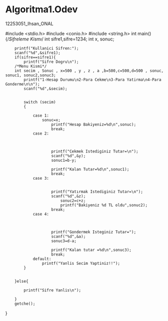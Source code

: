 Algoritma1.Odev
===============

12253051_Ihsan_ONAL

#include <stdio.h>
#include <conio.h>
#include <string.h>
int main()
{/*Sifreleme Kismı*/
	int sifre1,sifre=1234;
	int x, sonuc;
	

		printf("Kullanici Sifren:");
		scanf("%d",&sifre1);
		if(sifre==sifre1){
			printf("Sifre Dogru\n");
		/*Menu Kismi*/
		int secim , Sonuc , x=500 , y , z , a ,b=500,c=500,d=500 , sonuc, sonuc1, sonuc2,sonuc3;
			printf("1-Hesap Durumu\n2-Para Cekme\n3-Para Yatirma\n4-Para Gonderme\n\n");
			scanf("%d",&secim);


			switch (secim)
			{

				case 1:
					sonuc=x;
						printf("Hesap Bakiyeniz=%d\n",sonuc);
						break;
				case 2:
					
					
					
						printf("Cekmek Istediginiz Tutar=\n");
						scanf("%d",&y);
						sonuc1=b-y;
						
						printf("Kalan Tutar=%d\n",sonuc1);
						break;
				case 3:
				
					
						printf("Yatırmak Istediginiz Tutar=\n");
						scanf("%d",&z);
							sonuc2=c+z;
							printf("Bakiyeniz %d TL oldu",sonuc2);
						break;
				case 4:
					
					
					
						printf("Gondermek Isteginiz Tutar=");
						scanf("%d",&a);
						sonuc3=d-a;
						
						printf("Kalan tutar =%d\n",sonuc3);
						break;
				default:
					printf("Yanlis Secim Yaptiniz!!");
			}


		}else{

			printf("Sifre Yanlis\n");
			
		}
		getche();
		

}
